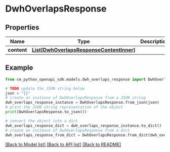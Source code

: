 # DwhOverlapsResponse


## Properties

Name | Type | Description | Notes
------------ | ------------- | ------------- | -------------
**content** | [**List[DwhOverlapsResponseContentInner]**](DwhOverlapsResponseContentInner.md) |  | 

## Example

```python
from cm_python_openapi_sdk.models.dwh_overlaps_response import DwhOverlapsResponse

# TODO update the JSON string below
json = "{}"
# create an instance of DwhOverlapsResponse from a JSON string
dwh_overlaps_response_instance = DwhOverlapsResponse.from_json(json)
# print the JSON string representation of the object
print(DwhOverlapsResponse.to_json())

# convert the object into a dict
dwh_overlaps_response_dict = dwh_overlaps_response_instance.to_dict()
# create an instance of DwhOverlapsResponse from a dict
dwh_overlaps_response_from_dict = DwhOverlapsResponse.from_dict(dwh_overlaps_response_dict)
```
[[Back to Model list]](../README.md#documentation-for-models) [[Back to API list]](../README.md#documentation-for-api-endpoints) [[Back to README]](../README.md)


